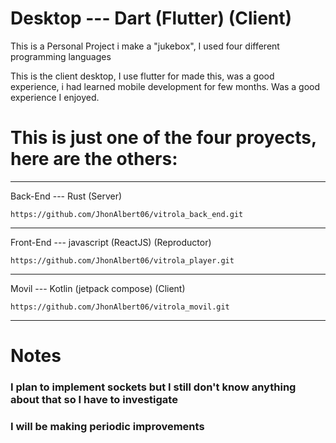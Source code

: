 # Desktop --- Dart (Flutter) (Client)

This is a Personal Project i make a "jukebox", I used four different programming languages

This is the client desktop, I use flutter for made this, was a good experience, i had learned mobile development for few months. Was a good experience I enjoyed.


# This is just one of the four proyects, here are the others: 

----------------------------------------------------------------------
Back-End --- Rust (Server)

	https://github.com/JhonAlbert06/vitrola_back_end.git
----------------------------------------------------------------------
Front-End --- javascript (ReactJS) (Reproductor)

	https://github.com/JhonAlbert06/vitrola_player.git
----------------------------------------------------------------------
Movil --- Kotlin (jetpack compose) (Client)

	https://github.com/JhonAlbert06/vitrola_movil.git
----------------------------------------------------------------------

# Notes
<h3>I plan to implement sockets but I still don't know anything about that so I have to investigate</h3>
<h3>I will be making periodic improvements</h3>
